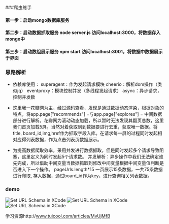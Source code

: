 ###爬虫练手
#### 第一步：启动mongo数据库服务
#### 第二步：启动数据抓取服务 node server.js  访问localhost:3000，将数据存入mongo中
#### 第三步：启动数组展示服务 npm start       访问localhost:3001，将数据中数据展示于界面

### 思路解析
- 依赖库使用：
  superagent：作为发起请求模块
  cheerio：解析dom操作（类似jq）
  eventproxy：模块控制并发（多线程发起请求）
  async：异步请求，控制并发数
  
- 这里我一花瓣网为主，经过源码查看，发现是通过数据动态渲染，根据对象的特点，将app.page["recommends"] =与app.page["explores"] = 
  中间数据部分进行解析。花瓣网为滚动动态加载，所以暂时无法发现其翻页总数，这里我们首页加载5屏。当然对着获取到到数据要进行去重，获取唯一数据。将title,   board_id,img,href作为抓取字段入库。在请求每一屏的过程同时发起相对应得列表数据，作为点击列表页数据展示。

- 为提高数据爬取效率，采用并发进行数据抓取，但是同时发起多个请求导致阻塞，这里定义为同时发起5个请求数。
  并发解析：异步操作中我们无法确定谁先完成，所以借助中间变量当数据抓取到修改中间变量根据中间变量值判断是否进入下一个操作。
  pageUrls.length*15 一页展示15条数据，一共75条数据进行爬取,
  存入数据，通过board_id作为key，进行查询相关列表数据。

### demo

 ![Set URL Schema in XCode](https://github.com/zhouzefei/pachong/blob/master/3.png)
 ![Set URL Schema in XCode](https://github.com/zhouzefei/pachong/blob/master/1.png)
 ![Set URL Schema in XCode](https://github.com/zhouzefei/pachong/blob/master/2.png)



学习资源http://www.tuicool.com/articles/MvUjMfB
